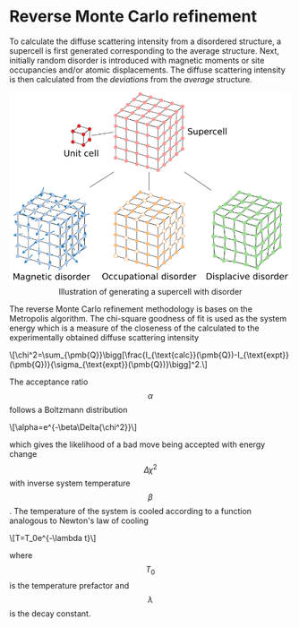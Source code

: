 # **Reverse Monte Carlo refinement**

To calculate the diffuse scattering intensity from a disordered structure, a supercell is first generated corresponding to the average structure. Next, initially random disorder is introduced with magnetic moments or site occupancies and/or atomic displacements. The diffuse scattering intensity is then calculated from the <em>deviations</em> from the <em>average</em> structure.

<p align="center">
<img src="reverse-monte-carlo.svg" alt="reverse Monte Carlo" width="512">
<br />
Illustration of generating a supercell with disorder
</p>

The reverse Monte Carlo refinement methodology is bases on the Metropolis algorithm. The chi-square goodness of fit is used as the system energy which is a measure of the closeness of the calculated to the experimentally obtained diffuse scattering intensity

\\[\chi^2=\sum_{\pmb{Q}}\bigg[\frac{I_{\text{calc}}(\pmb{Q})-I_{\text{expt}}(\pmb{Q})}{\sigma_{\text{expt}}(\pmb{Q})}\bigg]^2.\\]

The acceptance ratio $$\alpha$$ follows a Boltzmann distribution

\\[\alpha=e^{-\beta\Delta{\chi^2}}\\]

which gives the likelihood of a bad move being accepted with energy change $$\Delta{\chi^2}$$ with inverse system temperature $$\beta$$. The temperature of the system is cooled according to a function analogous to Newton's law of cooling

\\[T=T_0e^{-\lambda t}\\]

where $$T_0$$ is the temperature prefactor and $$\lambda$$ is the decay constant.
